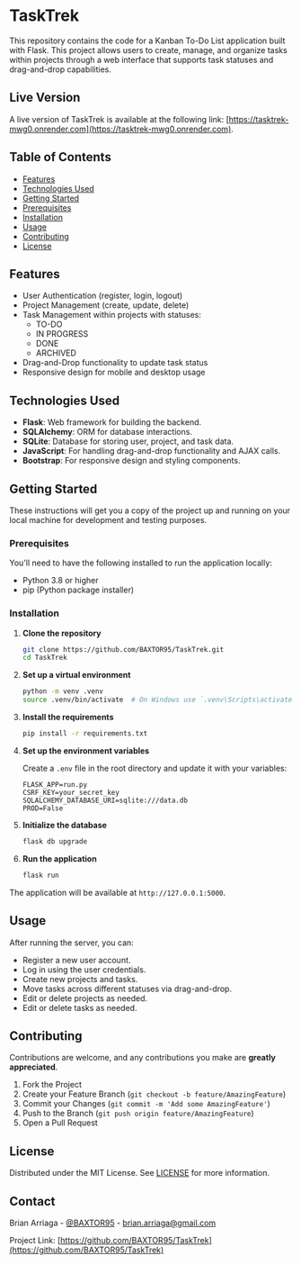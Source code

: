 # TaskTrek

This repository contains the code for a Kanban To-Do List application built with Flask. This project allows users to create, manage, and organize tasks within projects through a web interface that supports task statuses and drag-and-drop capabilities.

## Live Version

A live version of TaskTrek is available at the following link: [https://tasktrek-mwg0.onrender.com](https://tasktrek-mwg0.onrender.com).

## Table of Contents

- [Features](#features)
- [Technologies Used](#technologies-used)
- [Getting Started](#getting-started)
- [Prerequisites](#prerequisites)
- [Installation](#installation)
- [Usage](#usage)
- [Contributing](#contributing)
- [License](#license)

## Features

- User Authentication (register, login, logout)
- Project Management (create, update, delete)
- Task Management within projects with statuses:
  - TO-DO
  - IN PROGRESS
  - DONE
  - ARCHIVED
- Drag-and-Drop functionality to update task status
- Responsive design for mobile and desktop usage

## Technologies Used

- **Flask**: Web framework for building the backend.
- **SQLAlchemy**: ORM for database interactions.
- **SQLite**: Database for storing user, project, and task data.
- **JavaScript**: For handling drag-and-drop functionality and AJAX calls.
- **Bootstrap**: For responsive design and styling components.

## Getting Started

These instructions will get you a copy of the project up and running on your local machine for development and testing purposes.

### Prerequisites

You'll need to have the following installed to run the application locally:

- Python 3.8 or higher
- pip (Python package installer)

### Installation

1. **Clone the repository**

    ```bash
    git clone https://github.com/BAXTOR95/TaskTrek.git
    cd TaskTrek
    ```

2. **Set up a virtual environment**

    ```bash
    python -m venv .venv
    source .venv/bin/activate  # On Windows use `.venv\Scripts\activate`
    ```

3. **Install the requirements**

    ```bash
    pip install -r requirements.txt
    ```

4. **Set up the environment variables**

    Create a `.env` file in the root directory and update it with your variables:

    ```plaintext
    FLASK_APP=run.py
    CSRF_KEY=your_secret_key
    SQLALCHEMY_DATABASE_URI=sqlite:///data.db
    PROD=False
    ```

5. **Initialize the database**

    ```bash
    flask db upgrade
    ```

6. **Run the application**

    ```bash
    flask run
    ```

The application will be available at `http://127.0.0.1:5000`.

## Usage

After running the server, you can:

- Register a new user account.
- Log in using the user credentials.
- Create new projects and tasks.
- Move tasks across different statuses via drag-and-drop.
- Edit or delete projects as needed.
- Edit or delete tasks as needed.

## Contributing

Contributions are welcome, and any contributions you make are **greatly appreciated**.

1. Fork the Project
2. Create your Feature Branch (`git checkout -b feature/AmazingFeature`)
3. Commit your Changes (`git commit -m 'Add some AmazingFeature'`)
4. Push to the Branch (`git push origin feature/AmazingFeature`)
5. Open a Pull Request

## License

Distributed under the MIT License. See [LICENSE](LICENSE) for more information.

## Contact

Brian Arriaga - [@BAXTOR95](https://twitter.com/BAXTOR95) - <brian.arriaga@gmail.com>

Project Link: [https://github.com/BAXTOR95/TaskTrek](https://github.com/BAXTOR95/TaskTrek)
